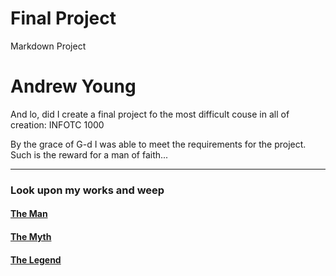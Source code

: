 # Final Project
Markdown Project

# Andrew Young

And lo, did I create a final project fo the most difficult couse in all of creation: INFOTC 1000

By the grace of G-d I was able to meet the requirements for the project. Such is the reward for a man of faith...

---

### Look upon my works and weep

#### [The Man](the_man.md)

#### [The Myth](the_myth.md)

#### [The Legend](the_legend.md)

